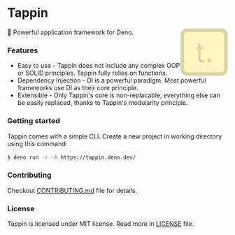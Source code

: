 # Tappin
🦖 Powerful application framework for Deno.
<img src="./media/minilogo.png" style="float: right;" />

### Features
* Easy to use - Tappin does not include any complex OOP or SOLID principles. Tappin fully relies on functions.
* Dependency Injection - DI is a powerful paradigm. Most powerful frameworks use DI as their core principle.
* Extensible - Only Tappin's core is non-replacable, everything else can be easily replaced, thanks to Tappin's modularity principle.

### Getting started
Tappin comes with a simple CLI. Create a new project in working directory using this command:
```sh
$ deno run -r -A https://tappin.deno.dev/
```

### Contributing
Checkout [CONTRIBUTING.md](./CONTRIBUTING.md) file for details.

### License
Tappin is licensed under MIT license. Read more in [LICENSE](./LICENSE) file.